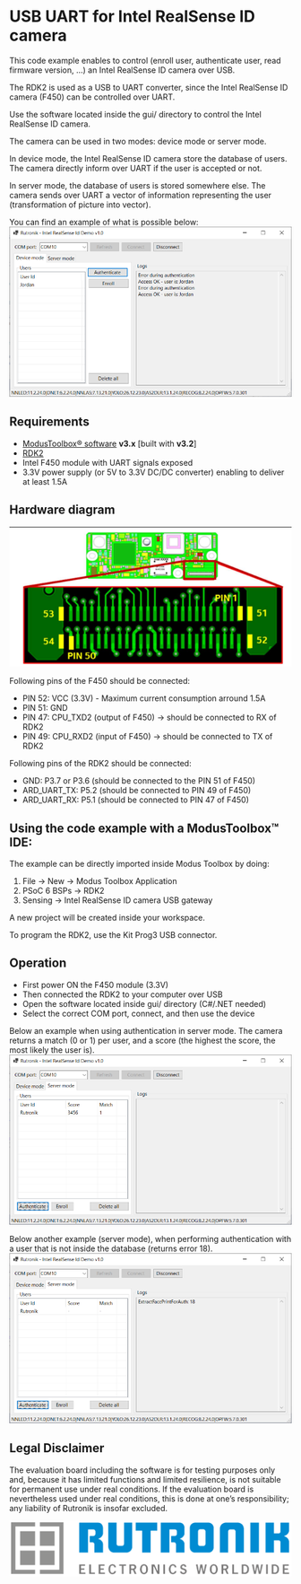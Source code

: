 # USB UART for Intel RealSense ID camera

This code example enables to control (enroll user, authenticate user, read firmware version, ...) an Intel RealSense ID camera over USB.

The RDK2 is used as a USB to UART converter, since the Intel RealSense ID camera (F450) can be controlled over UART.

Use the software located inside the gui/ directory to control the Intel RealSense ID camera.

The camera can be used in two modes: device mode or server mode.

In device mode, the Intel RealSense ID camera store the database of users. The camera directly inform over UART if the user is accepted or not.

In server mode, the database of users is stored somewhere else. The camera sends over UART a vector of information representing the user (transformation of picture into vector).

You can find an example of what is possible below:
 <img src="pictures/device_mode_logs.png" style="zoom:60%;" />



## Requirements

- [ModusToolbox® software](https://www.infineon.com/cms/en/design-support/tools/sdk/modustoolbox-software/) **v3.x** [built with **v3.2**]
- [RDK2](https://www.rutronik24.fr/produit/rutronik/rdk2/16440182.html)
- Intel F450 module with UART signals exposed
- 3.3V power supply (or 5V to 3.3V DC/DC converter) enabling to deliver at least 1.5A

## Hardware diagram

 <img src="pictures/intel_f450_connection.png" style="zoom:100%;" />

 Following pins of the F450 should be connected:
 - PIN 52: VCC (3.3V) - Maximum current consumption arround 1.5A
 - PIN 51: GND
 - PIN 47: CPU_TXD2 (output of F450) -> should be connected to RX of RDK2
 - PIN 49: CPU_RXD2 (input of F450) -> should be connected to TX of RDK2


Following pins of the RDK2 should be connected:
- GND: P3.7 or P3.6 (should be connected to the PIN 51 of F450)
- ARD_UART_TX: P5.2 (should be connected to PIN 49 of F450)
- ARD_UART_RX: P5.1 (should be connected to PIN 47 of F450)

## Using the code example with a ModusToolbox™ IDE:

The example can be directly imported inside Modus Toolbox by doing:
1) File -> New -> Modus Toolbox Application
2) PSoC 6 BSPs -> RDK2
3) Sensing -> Intel RealSense ID camera USB gateway

A new project will be created inside your workspace.

To program the RDK2, use the Kit Prog3 USB connector.

## Operation

- First power ON the F450 module (3.3V)
- Then connected the RDK2 to your computer over USB
- Open the software located inside gui/ directory (C#/.NET needed)
- Select the correct COM port, connect, and then use the device

Below an example when using authentication in server mode.
The camera returns a match (0 or 1) per user, and a score (the highest the score, the most likely the user is).
 <img src="pictures/server_mode_authenticate.png" style="zoom:60%;" />

Below another example (server mode), when performing authentication with a user that is not inside the database (returns error 18).
  <img src="pictures/server_mode_authenticate_failed.png" style="zoom:60%;" />


## Legal Disclaimer

The evaluation board including the software is for testing purposes only and, because it has limited functions and limited resilience, is not suitable for permanent use under real conditions. If the evaluation board is nevertheless used under real conditions, this is done at one’s responsibility; any liability of Rutronik is insofar excluded. 

<img src="pictures/rutronik.png" style="zoom:60%;" />



